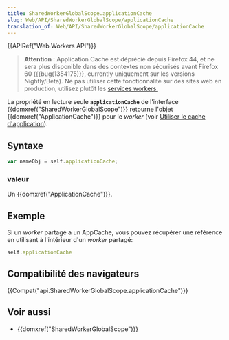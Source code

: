 ```yaml
---
title: SharedWorkerGlobalScope.applicationCache
slug: Web/API/SharedWorkerGlobalScope/applicationCache
translation_of: Web/API/SharedWorkerGlobalScope/applicationCache
---
```

{{APIRef("Web Workers API")}}

> **Attention :** Application Cache est déprécié depuis Firefox 44, et ne sera plus disponible dans des contextes non sécurisés avant Firefox 60 ({{bug(1354175)}}, currently uniquement sur les versions Nightly/Beta). Ne pas utiliser cette fonctionnalité sur des sites web en production, utilisez plutôt les [services workers.](/fr/docs/Web/API/Service_Worker_API)

La propriété en lecture seule **`applicationCache`** de l'interface {{domxref("SharedWorkerGlobalScope")}} retourne l'objet {{domxref("ApplicationCache")}} pour le _worker_ (voir [Utiliser le cache d'application](/fr/docs/Web/HTML/Using_the_application_cache)).

## Syntaxe

```js
var nameObj = self.applicationCache;
```

### valeur

Un {{domxref("ApplicationCache")}}.

## Exemple

Si un _worker_ partagé a un AppCache, vous pouvez récupérer une référence en utilisant à l'intérieur d'un _worker_ partagé:

```js
self.applicationCache
```

## Compatibilité des navigateurs

{{Compat("api.SharedWorkerGlobalScope.applicationCache")}}

## Voir aussi

- {{domxref("SharedWorkerGlobalScope")}}
